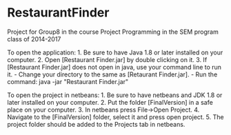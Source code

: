 RestaurantFinder
================

Project for Group8 in the course Project Programming in the SEM program class of 2014-2017

To open the application:
	1. Be sure to have Java 1.8 or later installed on your computer.
	2. Open [Restaurant Finder.jar] by double clicking on it.
	3. If [Restaurant Finder.jar] does not open in java, use your command line to run it.
		- Change your directory to the same as [Retaurant Finder.jar].
		- Run the command: java -jar "Restaurant Finder.jar"

To open the project in netbeans:
	1. Be sure to have netbeans and JDK 1.8 or later installed on your computer.
	2. Put the folder [FinalVersion] in a safe place on your computer.
	3. In netbeans press File->Open Project.
	4. Navigate to the [FinalVersion] folder, select it and press open project.
	5. The project folder should be added to the Projects tab in netbeans.
